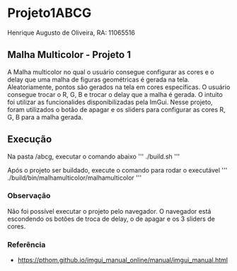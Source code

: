 # Projeto1ABCG
Henrique Augusto de Oliveira, RA: 11065516

## Malha Multicolor - Projeto 1
A Malha multicolor no qual o usuário consegue configurar as cores e o delay que uma malha de figuras geométricas é gerada na tela. Aleatoriamente, pontos são gerados na tela em cores específicas. O usuário consegue trocar o R, G, B e trocar o delay que a malha é gerada.
O intuito foi utilizar as funcionalides disponibilizadas pela ImGui. Nesse projeto, foram utilizados o botão de apagar e os sliders para configurar as cores R, G, B para a malha gerada.

## Execução
Na pasta /abcg, executar o comando abaixo
'''
./build.sh
'''

Após o projeto ser buildado, execute o comando para rodar o executável
'''
./build/bin/malhamulticolor/malhamulticolor
'''

### Observação
Não foi possível executar o projeto pelo navegador. O navegador está escondendo os botões de troca de delay, o de apagar e os 3 sliders de cores.

### Referência
- https://pthom.github.io/imgui_manual_online/manual/imgui_manual.html


